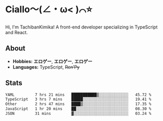 # Ciallo～(∠・ω< )⌒⭐️

Hi, I'm TachibanKimika! A front-end developer specializing in TypeScript and React.

## About
- **Hobbies:** **エロゲー**, **エロゲー**, **エロゲー**
- **Languages:** TypeScript, ~~Ren’Py~~

## Stats
<!--START_SECTION:waka-->

```txt
YAML         7 hrs 21 mins   ███████████▒░░░░░░░░░░░░░   45.72 %
TypeScript   3 hrs 7 mins    █████░░░░░░░░░░░░░░░░░░░░   19.41 %
Other        2 hrs 47 mins   ████▒░░░░░░░░░░░░░░░░░░░░   17.35 %
JavaScript   1 hr 20 mins    ██░░░░░░░░░░░░░░░░░░░░░░░   08.30 %
JSON         31 mins         ▓░░░░░░░░░░░░░░░░░░░░░░░░   03.24 %
```

<!--END_SECTION:waka-->

<!-- ![Metrics](https://metrics.lecoq.io/TachibanaKimika?template=classic&base.activity=0&base.community=0&base.repositories=0&languages=1&isocalendar=1&isocalendar.duration=half-year&languages.limit=8&languages.sections=most-used&languages.colors=github&languages.threshold=0%25&languages.indepth=false&languages.recent.load=300&languages.recent.days=14&config.timezone=Asia%2FShanghai)
 -->
